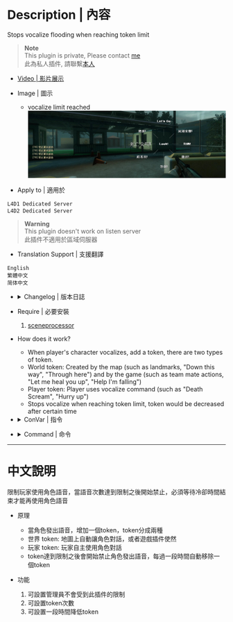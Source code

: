 # Description | 內容
Stops vocalize flooding when reaching token limit

> __Note__ <br/>
This plugin is private, Please contact [me](https://github.com/fbef0102/Game-Private_Plugin#私人插件列表-private-plugins-list)<br/>
此為私人插件, 請聯繫[本人](https://github.com/fbef0102/Game-Private_Plugin#私人插件列表-private-plugins-list)

* [Video | 影片展示](https://youtu.be/coX2i0tun0k)

* Image | 圖示
	* vocalize limit reached
	<br/>![l4d_vocalize_antiflood_1](image/l4d_vocalize_antiflood_1.jpg)

* Apply to | 適用於
```
L4D1 Dedicated Server
L4D2 Dedicated Server
```

> __Warning__ <br/>
This plugin doesn't work on listen server<br/>
此插件不適用於區域伺服器

* Translation Support | 支援翻譯
```
English
繁體中文
简体中文
```

* <details><summary>Changelog | 版本日誌</summary>

	```php
	//Mr. Zero @ 2014
	//HarryPotter @ 2022
	```
	* v1.3 (2022-11-18)
		* Request by 壹梦
        * Remake Code
        * Add Cvars
		* Split token into world and player
		* Delete commands

	* v1.0.2
        * [Original Plugin by Mr. Zero](https://forums.alliedmods.net/showthread.php?t=241588)
</details>

* Require | 必要安裝
    1. [sceneprocessor](https://forums.alliedmods.net/showpost.php?p=2766130&postcount=59)

* How does it work?
	* When player's character vocalizes, add a token, there are two types of token.
	* World token: Created by the map (such as landmarks, "Down this way", "Through here") and by the game (such as team mate actions, "Let me heal you up", "Help I'm falling")
	* Player token: Player uses vocalize command (such as "Death Scream", "Hurry up")
	* Stops vocalize when reaching token limit, token would be decreased after certain time

* <details><summary>ConVar | 指令</summary>

	* cfg\sourcemod\l4d_vocalize_antiflood.cfg
		```php
		// Players with these flags have immune to token limit. (Empty=Everyone, -1=Nobody)
		l4d_vocalize_antiflood_immue_flag "z"

		// If 1, notify antiflood message to player.
		l4d_vocalize_antiflood_notify "1"

		// Max Player Token limit. (-1 = No Limit)
		l4d_vocalize_antiflood_player_token_limit "3"

		// Time interval to decrease a player token. (second)
		l4d_vocalize_antiflood_player_token_time "10"

		// Time interval to decrease a word token. (second)
		l4d_vocalize_antiflood_word_token_time "5"

		// Max World Token limit. (-1 = No Limit)
		l4d_vocalize_antiflood_world_token_limit "-1"
		```
</details>

* <details><summary>Command | 命令</summary>

	None
</details>

- - - -
# 中文說明
限制玩家使用角色語音，當語音次數達到限制之後開始禁止，必須等待冷卻時間結束才能再使用角色語音

* 原理
	* 當角色發出語音，增加一個token，token分成兩種
	* 世界 token: 地圖上自動讓角色對話，或者遊戲插件使然
	* 玩家 token: 玩家自主使用角色對話
	* token達到限制之後會開始禁止角色發出語音，每過一段時間自動移除一個token

* 功能
	1. 可設置管理員不會受到此插件的限制
	2. 可設置token次數
	3. 可設置一段時間降低token


